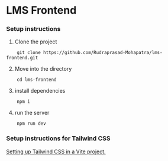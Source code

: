 # LMS Frontend

### Setup instructions

1. Clone the project 

```
    git clone https://github.com/Rudraprasad-Mohapatra/lms-frontend.git
```

2. Move into the directory

```
    cd lms-frontend
```

3. install dependencies
```
    npm i
```

4. run the server
```
    npm run dev
```

### Setup instructions for Tailwind CSS

[Setting up Tailwind CSS in a Vite project.](https://tailwindcss.com/docs/guides/vite)